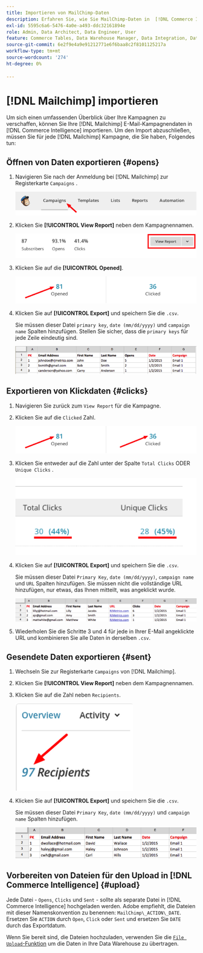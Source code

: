 ```yaml
---
title: Importieren von MailChimp-Daten
description: Erfahren Sie, wie Sie MailChimp-Daten in  [!DNL Commerce Intelligence].
exl-id: 5595c6a6-5476-4a0e-a493-ddc32161894e
role: Admin, Data Architect, Data Engineer, User
feature: Commerce Tables, Data Warehouse Manager, Data Integration, Data Import/Export
source-git-commit: 6e2f9e4a9e91212771e6f6baa8c2f8101125217a
workflow-type: tm+mt
source-wordcount: '274'
ht-degree: 0%

---
```


# [!DNL Mailchimp] importieren

Um sich einen umfassenden Überblick über Ihre Kampagnen zu verschaffen, können Sie Ihre [!DNL Mailchimp] E-Mail-Kampagnendaten in [!DNL Commerce Intelligence] importieren. Um den Import abzuschließen, müssen Sie für jede [!DNL Mailchimp] Kampagne, die Sie haben, Folgendes tun:

## Öffnen von Daten exportieren {#opens}

1. Navigieren Sie nach der Anmeldung bei [!DNL Mailchimp] zur Registerkarte `Campaigns` .

   ![Importieren von MailChimp 1](../../../assets/import-mailchimp-1.png)

1. Klicken Sie **[!UICONTROL View Report]** neben dem Kampagnennamen.

   ![Importieren von MailChimp 2](../../../assets/import-mailchimp-2.png)

1. Klicken Sie auf die **[!UICONTROL Opened]**.

   ![Importieren von MailChimp 3](../../../assets/import-mailchimp-3.png)

1. Klicken Sie auf **[!UICONTROL Export]** und speichern Sie die `.csv`.

   Sie müssen dieser Datei `primary key`, `date (mm/dd/yyyy)` und `campaign name` Spalten hinzufügen. Stellen Sie sicher, dass die `primary keys` für jede Zeile eindeutig sind.

   ![Importieren von MailChimp 4](../../../assets/import-mailchimp-4.png)

## Exportieren von Klickdaten {#clicks}

1. Navigieren Sie zurück zum `View Report` für die Kampagne.

1. Klicken Sie auf die `Clicked` Zahl.

   ![Importieren von MailChimp 5](../../../assets/import-mailchimp-5.png)

1. Klicken Sie entweder auf die Zahl unter der Spalte `Total Clicks` ODER `Unique Clicks` .

   ![Importieren von MailChimp 6](../../../assets/import-mailchimp-6.png)

1. Klicken Sie auf **[!UICONTROL Export]** und speichern Sie die `.csv`.

   Sie müssen dieser Datei `Primary Key`, `date (mm/dd/yyyy)`, `campaign name` und `URL` Spalten hinzufügen. Sie müssen nicht die vollständige URL hinzufügen, nur etwas, das Ihnen mitteilt, was angeklickt wurde.

   ![Importieren von MailChimp 7](../../../assets/import-mailchimp-7.png)

1. Wiederholen Sie die Schritte 3 und 4 für jede in Ihrer E-Mail angeklickte URL und kombinieren Sie alle Daten in derselben `.csv`.

## Gesendete Daten exportieren {#sent}

1. Wechseln Sie zur Registerkarte `Campaigns` von [!DNL Mailchimp].

1. Klicken Sie **[!UICONTROL View Report]** neben dem Kampagnennamen.

1. Klicken Sie auf die Zahl neben `Recipients`.

   ![Importieren von MailChimp 8](../../../assets/import-mailchimp-8.png)

1. Klicken Sie auf **[!UICONTROL Export]** und speichern Sie die `.csv`.

   Sie müssen dieser Datei `Primary Key`, `date (mm/dd/yyyy)` und `campaign name` Spalten hinzufügen.

   ![Importieren von MailChimp 9](../../../assets/import-mailchimp-9.png)

## Vorbereiten von Dateien für den Upload in [!DNL Commerce Intelligence] {#upload}

Jede Datei - `Opens`, `Clicks` und `Sent` - sollte als separate Datei in [!DNL Commerce Intelligence] hochgeladen werden. Adobe empfiehlt, die Dateien mit dieser Namenskonvention zu benennen: `MailChimp\_ACTION\_DATE`. Ersetzen Sie `ACTION` durch `Open`, `Click` oder `Sent` und ersetzen Sie `DATE` durch das Exportdatum.

Wenn Sie bereit sind, die Dateien hochzuladen, verwenden Sie die [`File Upload`-Funktion](../connecting-data/using-file-uploader.md) um die Daten in Ihre Data Warehouse zu übertragen.
